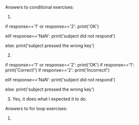 Answers to conditional exercises:

1. 
if response=='1' or response=='2':
    print('OK')

elif response=='NaN':
    print('subject did not respond')
    
else:
    print('subject pressed the wrong key')

2. 
if response=='1' or response=='2':
    print('OK')
    if response=='1':
        print('Correct!')
    if response=='2':
        print('Incorrect!')
        
elif response=='NaN':
    print('subject did not respond')  
    
else:
    print('subject pressed the wrong key')

3. Yes, it does what I expected it to do. 




Answers to for loop exercises:

1. 
